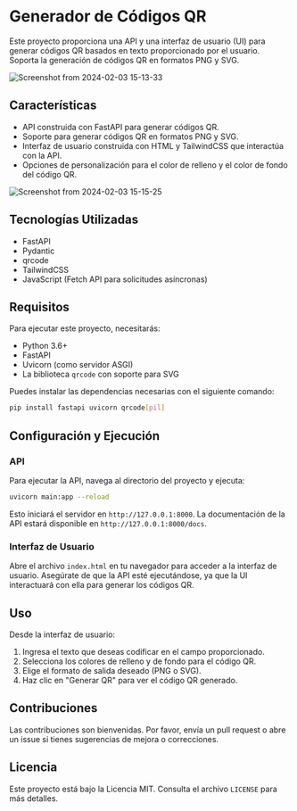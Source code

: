 
# Generador de Códigos QR

Este proyecto proporciona una API y una interfaz de usuario (UI) para generar códigos QR basados en texto proporcionado por el usuario. Soporta la generación de códigos QR en formatos PNG y SVG.

![Screenshot from 2024-02-03 15-13-33](https://github.com/eriktaveras/CodigoQR/assets/10116703/6feb8a0f-3bb2-4ae6-99c0-b6cbb8b96b97)

## Características

- API construida con FastAPI para generar códigos QR.
- Soporte para generar códigos QR en formatos PNG y SVG.
- Interfaz de usuario construida con HTML y TailwindCSS que interactúa con la API.
- Opciones de personalización para el color de relleno y el color de fondo del código QR.


![Screenshot from 2024-02-03 15-15-25](https://github.com/eriktaveras/CodigoQR/assets/10116703/dc744732-579a-4a3a-bbe4-ce3866cd5785)

  

## Tecnologías Utilizadas

- FastAPI
- Pydantic
- qrcode
- TailwindCSS
- JavaScript (Fetch API para solicitudes asíncronas)

## Requisitos

Para ejecutar este proyecto, necesitarás:

- Python 3.6+
- FastAPI
- Uvicorn (como servidor ASGI)
- La biblioteca `qrcode` con soporte para SVG

Puedes instalar las dependencias necesarias con el siguiente comando:

```bash
pip install fastapi uvicorn qrcode[pil]
```

## Configuración y Ejecución

### API

Para ejecutar la API, navega al directorio del proyecto y ejecuta:

```bash
uvicorn main:app --reload
```

Esto iniciará el servidor en `http://127.0.0.1:8000`. La documentación de la API estará disponible en `http://127.0.0.1:8000/docs`.

### Interfaz de Usuario

Abre el archivo `index.html` en tu navegador para acceder a la interfaz de usuario. Asegúrate de que la API esté ejecutándose, ya que la UI interactuará con ella para generar los códigos QR.

## Uso

Desde la interfaz de usuario:

1. Ingresa el texto que deseas codificar en el campo proporcionado.
2. Selecciona los colores de relleno y de fondo para el código QR.
3. Elige el formato de salida deseado (PNG o SVG).
4. Haz clic en "Generar QR" para ver el código QR generado.

## Contribuciones

Las contribuciones son bienvenidas. Por favor, envía un pull request o abre un issue si tienes sugerencias de mejora o correcciones.

## Licencia

Este proyecto está bajo la Licencia MIT. Consulta el archivo `LICENSE` para más detalles.
